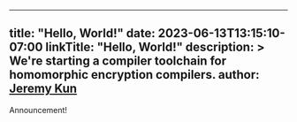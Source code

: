 <!-- mdformat off(yaml frontmatter) -->
---
title: "Hello, World!"
date: 2023-06-13T13:15:10-07:00
linkTitle: "Hello, World!"
description: >
  We're starting a compiler toolchain for homomorphic encryption compilers.
author: [Jeremy Kun](https://jeremykun.com)
---
<!-- mdformat on -->

Announcement!
